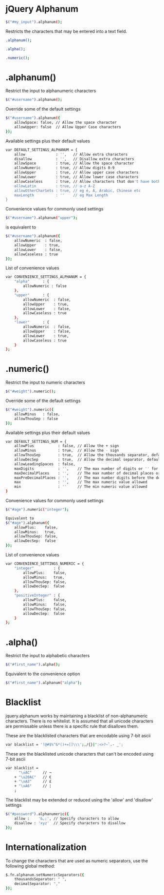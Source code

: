 jQuery Alphanum
===============
```bash
$("#my_input").alphanum();
```
Restricts the characters that may be entered into a text field.

```bash
.alphanum();
```

```bash
.alpha();
```

```bash
.numeric();
```


.alphanum()
===============

Restrict the input to alphanumeric characters
```bash
$("#username").alphanum();
```

Override some of the default settings
```bash
$("#username").alphanum({
	allowSpace: false, // Allow the space character
	allowUpper: false  // Allow Upper Case characters
});
```

Available settings plus their default values
```bash
var DEFAULT_SETTINGS_ALPHANUM = {
	allow              : '',   // Allow extra characters
	disallow           : '',   // Disallow extra characters
	allowSpace         : true, // Allow the space character
	allowNumeric       : true, // Allow digits 0-9
	allowUpper         : true, // Allow upper case characters
	allowLower         : true, // Allow lower case characters
	allowCaseless      : true, // Allow characters that don't have both upper & lower variants - eg Arabic or Chinese
	allowLatin         : true, // a-z A-Z
	allowOtherCharSets : true, // eg é, Á, Arabic, Chinese etc
	maxLength          : ''    // eg Max Length
}
```

Convenience values for commonly used settings
```bash
$("#username").alphanum("upper");
```
is equivalent to
```bash
$("#username").alphanum({
	allowNumeric  : false,
	allowUpper    : true,
	allowLower    : false,
	allowCaseless : true
});
```

List of convenience values
```bash
var CONVENIENCE_SETTINGS_ALPHANUM = {
	"alpha"      : {
		allowNumeric : false
	},
	"upper"      : {
		allowNumeric  : false,
		allowUpper    : true,
		allowLower    : false,
		allowCaseless : true
	},
	"lower"      : {
		allowNumeric  : false,
		allowUpper    : false,
		allowLower    : true,
		allowCaseless : true
	}
};
```

.numeric()
===============

Restrict the input to numeric characters
```bash
$("#weight").numeric();
```

Override some of the default settings
```bash
$("#weight").numeric({
	allowMinus   : false,
	allowThouSep : false
});
```

Available settings plus their default values
```bash
var DEFAULT_SETTINGS_NUM = {
	allowPlus           : false, // Allow the + sign
	allowMinus          : true,  // Allow the - sign
	allowThouSep        : true,  // Allow the thousands separator, default is the comma eg 12,000
	allowDecSep         : true,  // Allow the decimal separator, default is the fullstop eg 3.141
	allowLeadingSpaces  : false,
	maxDigits           : '',    // The max number of digits or '' for no max
	maxDecimalPlaces    : '',    // The max number of decimal places or '' for no max
	maxPreDecimalPlaces : '',    // The max number digits before the decimal point or '' for no max
	max                 : '',    // The max numeric value allowed
	min                 : ''     // The min numeric value allowed
}
```

Convenience values for commonly used settings
```bash
$("#age").numeric("integer");
```
```bash
Equivalent to
$("#age").alphanum({
	allowPlus:    false,
	allowMinus:   true,
	allowThouSep: false,
	allowDecSep:  false
});
```

List of convenience values
```bash
var CONVENIENCE_SETTINGS_NUMERIC = {
	"integer"         : {
		allowPlus:    false,
		allowMinus:   true,
		allowThouSep: false,
		allowDecSep:  false
	},
	"positiveInteger" : {
		allowPlus:    false,
		allowMinus:   false,
		allowThouSep: false,
		allowDecSep:  false
	}
};
```

.alpha()
===============

Restrict the input to alphabetic characters
```bash
$("#first_name").alpha();
```

Equivalent to the convenience option
```bash
$("#first_name").alphanum("alpha");
```

Blacklist
===============
jquery.alphanum works by maintaining a blacklist of non-alphanumeric characters. There is no whitelist. It is assumed that all unicode characters are permissable unless there is a specific rule that disallows them.

These are the blacklisted characters that are encodable using 7-bit ascii
```bash
var blacklist = '!@#$%^&*()+=[]\\\';,/{}|":<>?~`.- _';
```

These are the blacklisted unicode characters that can't be encoded using 7-bit ascii
```bash
var blacklist = 
	  "\xAC"     // ¬
	+ "\u20AC"   // €
	+ "\xA3"     // £
	+ "\xA6"     // ¦
	;
```

The blacklist may be extended or reduced using the 'allow' and 'disallow' settings
```bash
$("#password").alphanumeric({
	allow :    '&,;', // Specify characters to allow
	disallow : 'xyz'  // Specify characters to disallow
});
```

Internationalization
====================
To change the characters that are used as numeric separators, use the following global method:

```bash
$.fn.alphanum.setNumericSeparators({
	thousandsSeparator: " ",
	decimalSeparator: ","
});
```